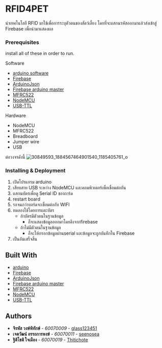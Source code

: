 # RFID4PET

นำเทคโนโลยี RFID มาใช้เพื่อการระบุตัวตนของสัตว์เลี้ยง โดยที่จะแสกนรหัสออกมาแล้วส่งเข้าสู่ Firebase เพื่อนำมาแสดงผล


### Prerequisites

install all of these in order to run.

Software

* [arduino software](https://www.arduino.cc/)
* [Firebase](https://firebase.google.com/)
* [ArduinoJson](https://github.com/bblanchon/ArduinoJson)
* [Firebase arduino master](https://github.com/googlesamples/firebase-arduino/archive/master.zip)
* [MFRC522](https://www.arduinolibraries.info/libraries/mfrc522)
* [NodeMCU](http://arduino.esp8266.com/stable/package_esp8266com_index.json)
* [USB-TTL](https://www.silabs.com/products/development-tools/software/usb-to-uart-bridge-vcp-drivers)

Hardware
* NodeMCU
* MFRC522
* Breadboard
* Jumper wire
* USB

ต่อวงจรดังนี้
![30849593_1884567464901540_1185405761_o](https://user-images.githubusercontent.com/32869870/39094851-b6f4d5b6-4660-11e8-902d-565304c937fe.jpg)

### Installing & Deployment

1. เปิดโปรแกรม arduino
2. เสียบสาย USB ระหว่าง NodeMCU และคอมพิวเตอร์เพื่อเชื่อมต่อกัน
3. แสกนบัตรเพื่อดู Serial ID ของการ์ด
4. restart board
5. รอจนกว่าบอร์ดจะเชื่อมต่อกับ WIFI
6. ทดลองใช้โดยการแตะบัตร
   - ถ้าบัตรมีตัวตนในฐานข้อมูล
     - ก็จะแสดงข้อมูลออกมาโดยดึงจากfirebase
   - ถ้าไม่มีตัวตนในฐานข้อมูล
     - ก็จะให้กรอกข้อมูลผ่านserial และข้อมูลจะถูกบันทึกใน Firebase
7. เป็นอันเสร็จสิ้น


## Built With

* [arduino](https://www.arduino.cc/)
* [Firebase](https://firebase.google.com/)
* [ArduinoJson](https://github.com/bblanchon/ArduinoJson)
* [Firebase arduino master](https://github.com/googlesamples/firebase-arduino/archive/master.zip)
* [MFRC522](https://www.arduinolibraries.info/libraries/mfrc522)
* [NodeMCU](http://arduino.esp8266.com/stable/package_esp8266com_index.json)
* [USB-TTL](https://www.silabs.com/products/development-tools/software/usb-to-uart-bridge-vcp-drivers)


## Authors

* **จิรพัส วงษ์พิทักษ์** - *60070009* - [glass123451](https://github.com/glass123451)
* **เจตวัฒน์ อรรถการพงษ์** - *60070011* - [seenosea](https://github.com/seenosea)
* **ฐิติโชติ ใจเมือง** - *60070019* - [Thitichote](https://github.com/Thitichote)
